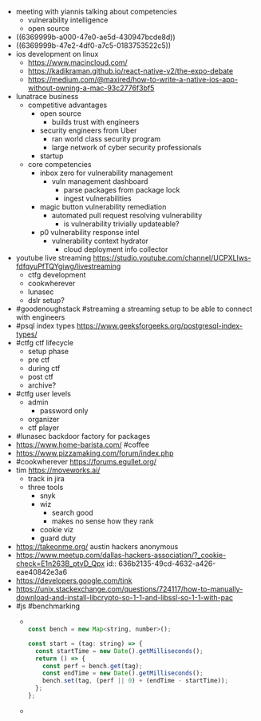 - meeting with yiannis talking about competencies
	- vulnerability intelligence
	- open source
- ((6369999b-a000-47e0-ae5d-430947bcde8d))
- ((6369999b-47e2-4df0-a7c5-0183753522c5))
- ios development on linux
	- https://www.macincloud.com/
	- https://kadikraman.github.io/react-native-v2/the-expo-debate
	- https://medium.com/@maxired/how-to-write-a-native-ios-app-without-owning-a-mac-93c2776f3bf5
- lunatrace business
	- competitive advantages
		- open source
			- builds trust with engineers
		- security engineers from Uber
			- ran world class security program
			- large network of cyber security professionals
		- startup
	- core competencies
		- inbox zero for vulnerability management
			- vuln management dashboard
				- parse packages from package lock
				- ingest vulnerabilities
		- magic button vulnerability remediation
			- automated pull request resolving vulnerability
				- is vulnerability trivially updateable?
		- p0 vulnerability response intel
			- vulnerability context hydrator
				- cloud deployment info collector
- youtube live streaming https://studio.youtube.com/channel/UCPXLlws-fdfqyuPfTQYgiwg/livestreaming
	- ctfg development
	- cookwherever
	- lunasec
	- dslr setup?
- #goodenoughstack #streaming a streaming setup to be able to connect with engineers
- #psql index types https://www.geeksforgeeks.org/postgresql-index-types/
- #ctfg ctf lifecycle
	- setup phase
	- pre ctf
	- during ctf
	- post ctf
	- archive?
- #ctfg user levels
	- admin
		- password only
	- organizer
	- ctf player
- #lunasec backdoor factory for packages
- https://www.home-barista.com/ #coffee
- https://www.pizzamaking.com/forum/index.php
- #cookwherever https://forums.egullet.org/
- tim https://moveworks.ai/
	- track in jira
	- three tools
		- snyk
		- wiz
			- search good
			- makes no sense how they rank
		- cookie viz
		- guard duty
- https://takeonme.org/ austin hackers anonymous
- https://www.meetup.com/dallas-hackers-association/?_cookie-check=E1n263B_ptvD_Qpx
  id:: 636b2135-49cd-4632-a426-eae40842e3a6
- https://developers.google.com/tink
- https://unix.stackexchange.com/questions/724117/how-to-manually-download-and-install-libcrypto-so-1-1-and-libssl-so-1-1-with-pac
- #js #benchmarking
	- ```js
	  
	  const bench = new Map<string, number>();
	  
	  const start = (tag: string) => {
	    const startTime = new Date().getMilliseconds();
	    return () => {
	      const perf = bench.get(tag);
	      const endTime = new Date().getMilliseconds();
	      bench.set(tag, (perf || 0) + (endTime - startTime));
	    };
	  };
	  ```
	-